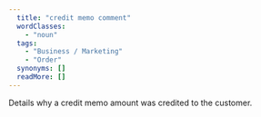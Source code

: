 ```yaml
---
  title: "credit memo comment"
  wordClasses: 
    - "noun"
  tags: 
    - "Business / Marketing"
    - "Order"
  synonyms: []
  readMore: []
---
```

Details why a credit memo amount was credited to the customer.
